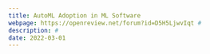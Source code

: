 ```yaml
---
title: AutoML Adoption in ML Software
webpage: https://openreview.net/forum?id=D5H5LjwvIqt #
description: #
date: 2022-03-01
---
```

